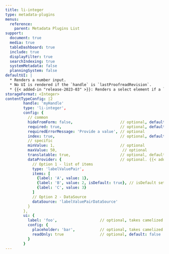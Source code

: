 ```yaml
---
title: li-integer
type: metadata-plugins
menus:
  reference:
    parent: Metadata Plugins List
support:
  document: true
  media: true
  tableDashboard: true
  include: true
  displayFilter: true
  searchIndexing: true
  systemMetadata: false
  planningSystem: false
defaultUI: |
  * Renders a number input.
  * No UI is rendered if the `handle` is `lastProofreadRevision`.
  * {{< added-in "release-2023-03" >}}: Renders a select element if a `dataProvider` is configured
storageFormat: <Integer>
contentTypeConfig: |2
        handle: 'myHandle'
        type: 'li-integer',
        config: {
          // common
          hideFromForm: false,                     // optional, default: false
          required: true,                          // optional, default: false
          requiredErrorMessage: 'Provide a value', // optional
          index: true,                             // optional, default: false. {{< added-in "release-2023-07" >}}
          // specific
          minValue: 1,                             // optional
          maxValue: 50,                             // optional
          translatable: true,                      // optional, default: false, translations are only supported for data-record and mediaLibrary
          dataProvider: {                          // optional. {{< added-in "release-2023-03" >}}
            // Option 1 - list of items
            type: 'labelValuePair',
            items: [
              {label: 'A', value: 1},
              {label: 'B', value: 2, isDefault: true}, // isDefault sets the value if document opened the first time
              {label: 'C', value: 3}
            ]
            // Option 2 - DataSource
            dataSource: 'labelValuePairDataSource'
          }
        },
        ui: {
          label: 'foo',                   // optional, takes camelized name otherwise
          config: {
            placeholder: 'bar',           // optional, takes camelized name otherwise
            readOnly: true                // optional, default: false
          }
        }
---
```

